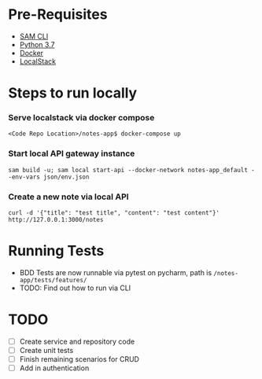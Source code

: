 # Pre-Requisites
* [SAM CLI](https://docs.aws.amazon.com/serverless-application-model/latest/developerguide/serverless-sam-cli-install.html)
* [Python 3.7](https://www.python.org/downloads/)
* [Docker](https://hub.docker.com/search/?type=edition&offering=community)
* [LocalStack](https://github.com/localstack/localstack)
    

# Steps to run locally

### Serve localstack via docker compose
    <Code Repo Location>/notes-app$ docker-compose up

### Start local API gateway instance
    sam build -u; sam local start-api --docker-network notes-app_default --env-vars json/env.json
    
### Create a new note via local API
    curl -d '{"title": "test title", "content": "test content"}' http://127.0.0.1:3000/notes
    
# Running Tests
* BDD Tests are now runnable via pytest on pycharm, path is `/notes-app/tests/features/`
* TODO: Find out how to run via CLI

# TODO
- [ ] Create service and repository code
- [ ] Create unit tests
- [ ] Finish remaining scenarios for CRUD
- [ ] Add in authentication
